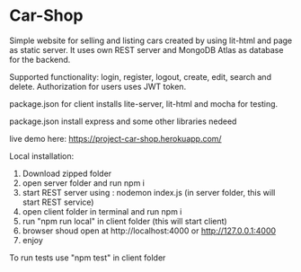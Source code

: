 # Car-Shop

Simple website for selling and listing cars created by using lit-html and page as static server. 
It uses own REST server and MongoDB Atlas as database for the backend.

Supported functionality: login, register, logout, create, edit, search and delete.
Authorization for users uses JWT token.

package.json for client installs lite-server, lit-html and mocha for testing.

package.json install express and some other libraries nedeed

live demo here: https://project-car-shop.herokuapp.com/

 Local installation:

1. Download zipped folder
2. open server folder and run npm i
3. start REST server using : nodemon index.js (in server folder, this will start REST service)
4. open client folder in terminal and run npm i
5. run "npm run local" in client folder (this will start client)
6. browser shoud open at http://localhost:4000 or http://127.0.0.1:4000
7. enjoy

To run tests use "npm test" in client folder

